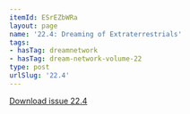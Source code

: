 ```yaml
---
itemId: ESrEZbWRa
layout: page
name: '22.4: Dreaming of Extraterrestrials'
tags:
- hasTag: dreamnetwork
- hasTag: dream-network-volume-22
type: post
urlSlug: '22.4'
---
```

<a href="files/pdfs/Volume_22/22.4_et.pdf" download="">Download issue 22.4</a>